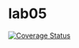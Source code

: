 # lab05
[![Coverage Status](https://coveralls.io/repos/github/EEEEnusya/lab05/badge.svg?branch=master)](https://coveralls.io/github/EEEEnusya/lab05?branch=master)
